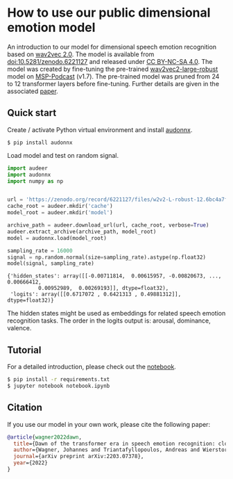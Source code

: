 # How to use our public dimensional emotion model

An introduction to our model for 
dimensional speech emotion recognition based on
[wav2vec 2.0](https://ai.facebook.com/blog/wav2vec-20-learning-the-structure-of-speech-from-raw-audio/).
The model is available from 
[doi:10.5281/zenodo.6221127](https://doi.org/10.5281/zenodo.6221127)
and released under
[CC BY-NC-SA 4.0](https://creativecommons.org/licenses/by-nc-sa/4.0/).
The model was created
by fine-tuning the pre-trained
[wav2vec2-large-robust](https://huggingface.co/facebook/wav2vec2-large-robust)
model on
[MSP-Podcast](https://ecs.utdallas.edu/research/researchlabs/msp-lab/MSP-Podcast.html)
(v1.7).
The pre-trained model was pruned
from 24 to 12 transformer layers
before fine-tuning.
Further details are given in the associated 
[paper](https://arxiv.org/abs/2203.07378).

## Quick start

Create / activate Python virtual environment and install 
[audonnx](https://github.com/audeering/audonnx).

```
$ pip install audonnx
```

Load model and test on random signal.

```python
import audeer
import audonnx
import numpy as np


url = 'https://zenodo.org/record/6221127/files/w2v2-L-robust-12.6bc4a7fd-1.1.0.zip'
cache_root = audeer.mkdir('cache')
model_root = audeer.mkdir('model')

archive_path = audeer.download_url(url, cache_root, verbose=True)
audeer.extract_archive(archive_path, model_root)
model = audonnx.load(model_root)

sampling_rate = 16000
signal = np.random.normal(size=sampling_rate).astype(np.float32)
model(signal, sampling_rate)
```
```
{'hidden_states': array([[-0.00711814,  0.00615957, -0.00820673, ...,  0.00666412,
          0.00952989,  0.00269193]], dtype=float32),
 'logits': array([[0.6717072 , 0.6421313 , 0.49881312]], dtype=float32)}
```

The hidden states might be used as embeddings
for related speech emotion recognition tasks.
The order in the logits output is:
arousal,
dominance,
valence.

## Tutorial

For a detailed introduction, please check out the [notebook](./notebook.ipynb).

```bash
$ pip install -r requirements.txt
$ jupyter notebook notebook.ipynb 
```

## Citation

If you use our model in your own work, please cite the following paper:

```bibtex
@article{wagner2022dawn,
  title={Dawn of the transformer era in speech emotion recognition: closing the valence gap},
  author={Wagner, Johannes and Triantafyllopoulos, Andreas and Wierstorf, Hagen and Schmitt, Maximilian and Burkhardt, Felix and Eyben, Florian and Schuller, Bj{\"o}rn W.},
  journal={arXiv preprint arXiv:2203.07378},
  year={2022}
}
```
